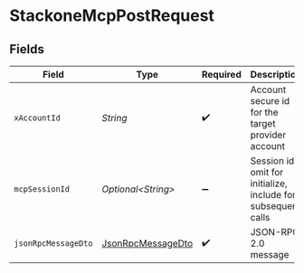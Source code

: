 # StackoneMcpPostRequest


## Fields

| Field                                                             | Type                                                              | Required                                                          | Description                                                       |
| ----------------------------------------------------------------- | ----------------------------------------------------------------- | ----------------------------------------------------------------- | ----------------------------------------------------------------- |
| `xAccountId`                                                      | *String*                                                          | :heavy_check_mark:                                                | Account secure id for the target provider account                 |
| `mcpSessionId`                                                    | *Optional\<String>*                                               | :heavy_minus_sign:                                                | Session id; omit for initialize, include for subsequent calls     |
| `jsonRpcMessageDto`                                               | [JsonRpcMessageDto](../../models/components/JsonRpcMessageDto.md) | :heavy_check_mark:                                                | JSON-RPC 2.0 message                                              |